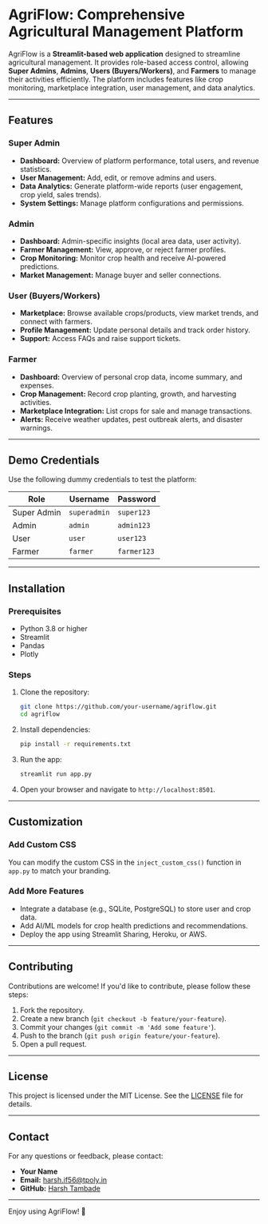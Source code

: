 # AgriFlow: Comprehensive Agricultural Management Platform

AgriFlow is a **Streamlit-based web application** designed to streamline agricultural management. It provides role-based access control, allowing **Super Admins**, **Admins**, **Users (Buyers/Workers)**, and **Farmers** to manage their activities efficiently. The platform includes features like crop monitoring, marketplace integration, user management, and data analytics.

---

## Features

### **Super Admin**
- **Dashboard:** Overview of platform performance, total users, and revenue statistics.
- **User Management:** Add, edit, or remove admins and users.
- **Data Analytics:** Generate platform-wide reports (user engagement, crop yield, sales trends).
- **System Settings:** Manage platform configurations and permissions.

### **Admin**
- **Dashboard:** Admin-specific insights (local area data, user activity).
- **Farmer Management:** View, approve, or reject farmer profiles.
- **Crop Monitoring:** Monitor crop health and receive AI-powered predictions.
- **Market Management:** Manage buyer and seller connections.

### **User (Buyers/Workers)**
- **Marketplace:** Browse available crops/products, view market trends, and connect with farmers.
- **Profile Management:** Update personal details and track order history.
- **Support:** Access FAQs and raise support tickets.

### **Farmer**
- **Dashboard:** Overview of personal crop data, income summary, and expenses.
- **Crop Management:** Record crop planting, growth, and harvesting activities.
- **Marketplace Integration:** List crops for sale and manage transactions.
- **Alerts:** Receive weather updates, pest outbreak alerts, and disaster warnings.

---

## Demo Credentials

Use the following dummy credentials to test the platform:

| **Role**       | **Username**   | **Password** |
|----------------|----------------|--------------|
| Super Admin    | `superadmin`   | `super123`   |
| Admin          | `admin`        | `admin123`   |
| User           | `user`         | `user123`    |
| Farmer         | `farmer`       | `farmer123`  |

---

## Installation

### Prerequisites
- Python 3.8 or higher
- Streamlit
- Pandas
- Plotly

### Steps
1. Clone the repository:
   ```bash
   git clone https://github.com/your-username/agriflow.git
   cd agriflow
   ```

2. Install dependencies:
   ```bash
   pip install -r requirements.txt
   ```

3. Run the app:
   ```bash
   streamlit run app.py
   ```

4. Open your browser and navigate to `http://localhost:8501`.

---

## Customization

### Add Custom CSS
You can modify the custom CSS in the `inject_custom_css()` function in `app.py` to match your branding.

### Add More Features
- Integrate a database (e.g., SQLite, PostgreSQL) to store user and crop data.
- Add AI/ML models for crop health predictions and recommendations.
- Deploy the app using Streamlit Sharing, Heroku, or AWS.

---

## Contributing

Contributions are welcome! If you'd like to contribute, please follow these steps:
1. Fork the repository.
2. Create a new branch (`git checkout -b feature/your-feature`).
3. Commit your changes (`git commit -m 'Add some feature'`).
4. Push to the branch (`git push origin feature/your-feature`).
5. Open a pull request.

---

## License

This project is licensed under the MIT License. See the [LICENSE](LICENSE) file for details.

---

## Contact

For any questions or feedback, please contact:

- **Your Name**  
- **Email:** harsh.if56@tpoly.in 
- **GitHub:** [Harsh Tambade](https://github.com/HarshTambade)  

---

Enjoy using AgriFlow! 🌾